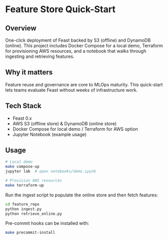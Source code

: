 # Feature Store Quick-Start

## Overview
One-click deployment of Feast backed by S3 (offline) and DynamoDB (online). This project includes Docker Compose for a local demo, Terraform for provisioning AWS resources, and a notebook that walks through ingesting and retrieving features.

## Why it matters
Feature reuse and governance are core to MLOps maturity. This quick-start lets teams evaluate Feast without weeks of infrastructure work.

## Tech Stack
* Feast 0.x
* AWS S3 (offline store) & DynamoDB (online store)
* Docker Compose for local demo / Terraform for AWS option
* Jupyter Notebook (example usage)

## Usage
```bash
# Local demo
make compose-up
jupyter lab  # open notebooks/demo.ipynb

# Provision AWS resources
make terraform-up
```

Run the ingest script to populate the online store and then fetch features:
```bash
cd feature_repo
python ingest.py
python retrieve_online.py
```

Pre-commit hooks can be installed with:
```bash
make precommit-install
```
